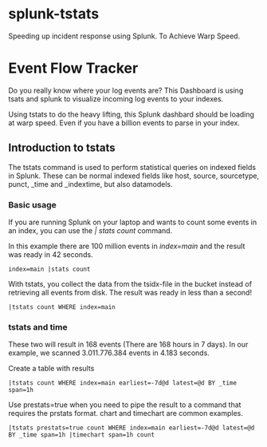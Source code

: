 # splunk-tstats
Speeding up incident response using Splunk.
To Achieve Warp Speed.


# Event Flow Tracker

Do you really know where your log events are?
This Dashboard is using tsats and splunk to visualize incoming log events to your indexes. 

Using tstats to do the heavy lifting, this Splunk dashbard should be loading at
warp speed. Even if you have a billion events to parse in your index. 

## Introduction to tstats

The tstats command is used to perform statistical queries on indexed fields in
Splunk. These can be normal indexed fields like host, source, sourcetype,
punct, _time and _indextime, but also datamodels.

### Basic usage
If you are running Splunk on your laptop and wants to count some events in an index, you can use the *| stats count* command. 

In this example there are 100 million events in *index=main* and the result was ready in 42 seconds.

```
index=main |stats count
```


With tstats, you collect the data from the tsidx-file in the bucket instead of retrieving all events from disk.  The result was ready in less than a second!

```
|tstats count WHERE index=main
```

### tstats and time
These two will result in 168 events (There are 168 hours in 7 days). In our example, we scanned 3.011.776.384 events in 4.183 seconds.
 
Create a table with results
```
|tstats count WHERE index=main earliest=-7d@d latest=@d BY _time span=1h
```

Use prestats=true when you need to pipe the result to a command that requires the prstats format. chart and timechart are common examples.
```
|tstats prestats=true count WHERE index=main earliest=-7d@d latest=@d BY _time span=1h |timechart span=1h count 
```



